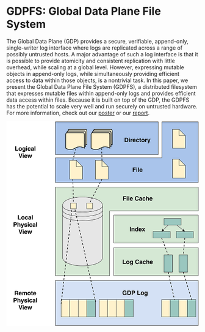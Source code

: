# GDPFS: Global Data Plane File System

The Global Data Plane (GDP) provides a secure, verifiable, append-only, single-writer log interface where logs are replicated across a range of possibly untrusted hosts. A major advantage of such a log interface is that it is possible to provide atomicity and consistent replication with little overhead, while scaling at a global level. However, expressing mutable objects in append-only logs, while simultaneously providing efficient access to data within those objects, is a nontrivial task. In this paper, we present the Global Data Plane File System (GDPFS), a distributed filesystem that expresses mutable files within append-only logs and provides efficient data access within files. Because it is built on top of the GDP, the GDPFS has the potential to scale very well and run securely on untrusted hardware. For more information, check out our [poster](./poster/finalposter-pdf.pdf) or our [report](./report/CS_262A_Final_Report.pdf).

![alt tag](https://github.com/paulbramsen/gdpfs/blob/master/report/source/images/gdpfs_overview.png)
